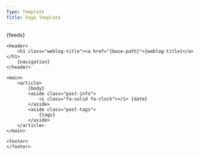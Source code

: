 ```yaml
---
Type: Template
Title: Page Template
---
```


<!DOCTYPE html>
<html lang="en">

<head>
	<title>{weblog-title}{separator}{post-title}</title>
	<meta charset="utf-8">
	<meta name="viewport" content="width=device-width, initial-scale=1">
	{feeds}
	<link rel="stylesheet" href="https://raw.githack.com/lritter/lritter.io/main/assets/style.css"/>
</head>

<body>

	<header>
		<h1 class="weblog-title"><a href="{base-path}">{weblog-title}</a></h1>
		{navigation}
	</header>

	<main>
		<article>
			{body}
			<aside class="post-info">
				<i class="fa-solid fa-clock"></i> {date}
			</aside>
			<aside class="post-tags">
				{tags}
			</aside>
		</article>
	</main>

	<footer>
	</footer>

</body>

</html>